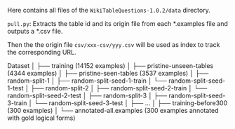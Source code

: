 Here contains all files of the `WikiTableQuestions-1.0.2/data` directory.

`pull.py`: Extracts the table id and its origin file from each *.examples file and outputs a *.csv file.

Then the the origin file `csv/xxx-csv/yyy.csv` will be used as index to track the corresponding URL.


Dataset
│
├── training (14152 examples)
│
├── pristine-unseen-tables (4344 examples)
│
├── pristine-seen-tables (3537 examples)
│
├── random-split-1
│   ├── random-split-seed-1-train
│   └── random-split-seed-1-test
│
├── random-split-2
│   ├── random-split-seed-2-train
│   └── random-split-seed-2-test
│
├── random-split-3
│   ├── random-split-seed-3-train
│   └── random-split-seed-3-test
│
├── ...
│
├── training-before300 (300 examples)
│
└── annotated-all.examples (300 examples annotated with gold logical forms)
